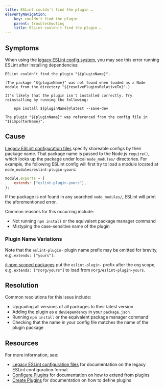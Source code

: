 ```yaml
---
title: ESLint couldn't find the plugin …
eleventyNavigation:
    key: couldn't find the plugin
    parent: troubleshooting
    title: ESLint couldn't find the plugin …
---
```


## Symptoms

When using the [legacy ESLint config system](../configure/configuration-files-deprecated.md), you may see this error running ESLint after installing dependencies:

```plaintext
ESLint couldn't find the plugin "${pluginName}".

(The package "${pluginName}" was not found when loaded as a Node module from the directory "${resolvePluginsRelativeTo}".)

It's likely that the plugin isn't installed correctly. Try reinstalling by running the following:

    npm install ${pluginName}@latest --save-dev

The plugin "${pluginName}" was referenced from the config file in "${importerName}".
```

## Cause

[Legacy ESLint configuration files](../configure/configuration-files-deprecated) specify shareable configs by their package name.
That package name is passed to the Node.js `require()`, which looks up the package under local `node_modules/` directories.
For example, the following ESLint config will first try to load a module located at `node_modules/eslint-plugin-yours`:

```js
module.exports = {
    extends: ["eslint-plugin-yours"],
};
```

If the package is not found in any searched `node_modules/`, ESLint will print the aforementioned error.

Common reasons for this occurring include:

*   Not running `npm install` or the equivalent package manager command
*   Mistyping the case-sensitive name of the plugin

### Plugin Name Variations

Note that the `eslint-plugin-` plugin name prefix may be omitted for brevity, e.g. `extends: ["yours"]`.

[`@` npm scoped packages](https://docs.npmjs.com/cli/v10/using-npm/scope) put the `eslint-plugin-` prefix after the org scope, e.g. `extends: ["@org/yours"]` to load from `@org/eslint-plugin-yours`.

## Resolution

Common resolutions for this issue include:

* Upgrading all versions of all packages to their latest version
* Adding the plugin as a `devDependency` in your `package.json`
* Running `npm install` or the equivalent package manager command
* Checking that the name in your config file matches the name of the plugin package

## Resources

For more information, see:

* [Legacy ESLint configuration files](../configure/configuration-files#using-a-shareable-configuration-package) for documentation on the legacy ESLint configuration format
* [Configure Plugins](../configure/plugins) for documentation on how to extend from plugins
* [Create Plugins](../../extend/plugins#configs-in-plugins) for documentation on how to define plugins

